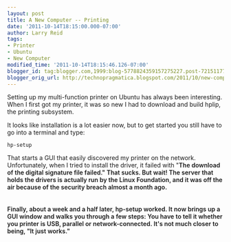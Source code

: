 ```yaml
---
layout: post
title: A New Computer -- Printing
date: '2011-10-14T18:15:00.000-07:00'
author: Larry Reid
tags:
- Printer
- Ubuntu
- New Computer
modified_time: '2011-10-14T18:15:46.126-07:00'
blogger_id: tag:blogger.com,1999:blog-5778824359157275227.post-7215117785153281832
blogger_orig_url: http://technopragmatica.blogspot.com/2011/10/new-computer-printing.html
---
```


Setting up my multi-function printer on Ubuntu has always been
interesting. When I first got my printer, it was so new I had to
download and build hplip, the printing subsystem.  
  
It looks like installation is a lot easier now, but to get started you
still have to go into a terminal and type:  
  
`hp-setup`  
  
That starts a GUI that easily discovered my printer on the network.
Unfortunately, when I tried to install the driver, it failed with "<span
class="Apple-style-span" style="font-weight: 600;">The download of the
digital signature file failed." That sucks. But wait! The server that
holds the drivers is actually run by the Linux Foundation, and it was
off the air because of the security breach almost a month ago.</span>  
<span class="Apple-style-span" style="font-weight: 600;">  
</span>  
<span class="Apple-style-span" style="font-weight: 600;">Finally, about
a week and a half later, hp-setup worked. It now brings up a GUI window
and walks you through a few steps: You have to tell it whether you
printer is USB, parallel or network-connected. It's not much closer to
being, "It just works."</span>

